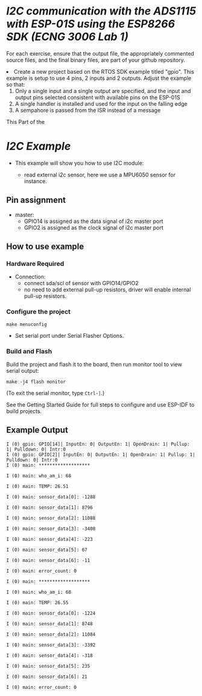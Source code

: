 # _I2C communication with the ADS1115 with ESP-01S using the ESP8266 SDK (ECNG 3006 Lab 1)_


For each exercise, ensure that the output file, the appropriately commented source files, and the final binary files, are part of your github repository.



<li>Create a new project based on the RTOS SDK example titled "gpio". This example is setup to use 4 pins, 2 inputs and 2 outputs. Adjust the example so that:
    <ol>
        <li>Only a single input and a single output are specified, and the input and output pins selected consistent with available pins on the ESP-01S</li>
        <li>A single handler is installed and used for the input on the falling edge</li>
        <li>A sempahore is passed from the ISR instead of a message</li>
    </ol>
</li>


This Part of the  

# _I2C Example_

* This example will show you how to use I2C module:
 
    * read external i2c sensor, here we use a MPU6050 sensor for instance.

## Pin assignment

* master:
    * GPIO14 is assigned as the data signal of i2c master port
    * GPIO2 is assigned as the clock signal of i2c master port

## How to use example

### Hardware Required

* Connection:
    * connect sda/scl of sensor with GPIO14/GPIO2
    * no need to add external pull-up resistors, driver will enable internal pull-up resistors.

### Configure the project

```
make menuconfig
```

* Set serial port under Serial Flasher Options.


### Build and Flash

Build the project and flash it to the board, then run monitor tool to view serial output:

```
make -j4 flash monitor
```

(To exit the serial monitor, type ``Ctrl-]``.)

See the Getting Started Guide for full steps to configure and use ESP-IDF to build projects.

## Example Output  

```
I (0) gpio: GPIO[14]| InputEn: 0| OutputEn: 1| OpenDrain: 1| Pullup: 1| Pulldown: 0| Intr:0
I (0) gpio: GPIO[2]| InputEn: 0| OutputEn: 1| OpenDrain: 1| Pullup: 1| Pulldown: 0| Intr:0
I (0) main: *******************

I (0) main: who_am_i: 68

I (0) main: TEMP: 26.51

I (0) main: sensor_data[0]: -1288

I (0) main: sensor_data[1]: 8796

I (0) main: sensor_data[2]: 11088

I (0) main: sensor_data[3]: -3408

I (0) main: sensor_data[4]: -223

I (0) main: sensor_data[5]: 67

I (0) main: sensor_data[6]: -11

I (0) main: error_count: 0

I (0) main: *******************

I (0) main: who_am_i: 68

I (0) main: TEMP: 26.55

I (0) main: sensor_data[0]: -1224

I (0) main: sensor_data[1]: 8748

I (0) main: sensor_data[2]: 11084

I (0) main: sensor_data[3]: -3392

I (0) main: sensor_data[4]: -318

I (0) main: sensor_data[5]: 235

I (0) main: sensor_data[6]: 21

I (0) main: error_count: 0

```
